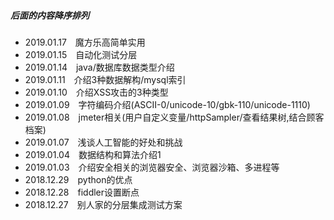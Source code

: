 ##### 后面的内容降序排列
+ 2019.01.17&emsp;魔方乐高简单实用
+ 2019.01.15&emsp;自动化测试分层
+ 2019.01.14&emsp;java/数据库数据类型介绍
+ 2019.01.11&emsp;介绍3种数据解构/mysql索引
+ 2019.01.10&emsp;介绍XSS攻击的3种类型
+ 2019.01.09&emsp;字符编码介绍(ASCII-0/unicode-10/gbk-110/unicode-1110)
+ 2019.01.08&emsp;jmeter相关(用户自定义变量/httpSampler/查看结果树,结合顾客档案)
+ 2019.01.07&emsp;浅谈人工智能的好处和挑战
+ 2019.01.04&emsp;数据结构和算法介绍1
+ 2019.01.03&emsp;介绍安全相关的浏览器安全、浏览器沙箱、多进程等
+ 2018.12.29&emsp;python的优点
+ 2018.12.28&emsp;fiddler设置断点
+ 2018.12.27&emsp;别人家的分层集成测试方案
